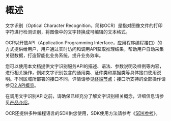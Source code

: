 # 概述<a name="ocr_03_0046"></a>

文字识别（Optical Character Recognition，简称OCR）是指对图像文件的打印字符进行检测识别，将图像中的文字转换成可编辑的文本格式。

OCR以开放API（Application Programming Interface，应用程序编程接口）的方式提供给用户，用户通过实时访问和调用API获取推理结果，帮助用户自动采集关键数据，打造智能化业务系统，提升业务效率。

您可以使用本文档提供文字识别服务API的描述、语法、参数说明及样例等内容，进行相关操作，例如文字识别包含的通用类、证件类和票据类等具体接口使用说明。不同区域所部署的接口不同，详情请参见[终端节点](终端节点.md)；接口所支持的全部操作请参见[2 API概览](API概览.md)。

在调用文字识别API之前，请确保已经充分了解文字识别相关概念，详细信息请参见[产品介绍](https://support.huaweicloud.com/productdesc-ocr/ocr_01_0002.html)。

OCR还提供多种编程语言的SDK供您使用，SDK使用方法请参考《[SDK参考](https://support.huaweicloud.com/sdkreference-ocr/ocr_04_0016.html)》。

